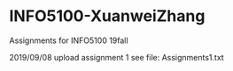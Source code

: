 # INFO5100-XuanweiZhang
Assignments for INFO5100 19fall

2019/09/08
upload assignment 1
see file: Assignments1.txt
